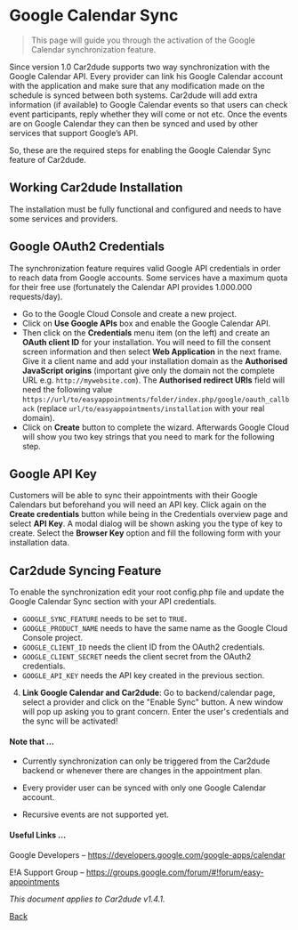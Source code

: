 # Google Calendar Sync

> This page will guide you through the activation of the Google Calendar synchronization feature.

Since version 1.0 Car2dude supports two way synchronization with the Google Calendar API. Every provider can link his Google Calendar account with the application and make sure that any modification made on the schedule is synced between both systems. Car2dude will add extra information (if available) to Google Calendar events so that users can check event participants, reply whether they will come or not etc. Once the events are on Google Calendar they can then be synced and used by other services that support Google’s API. 

So, these are the required steps for enabling the Google Calendar Sync feature of Car2dude.

## Working Car2dude Installation

The installation must be fully functional and configured and needs to have some services and providers.

## Google OAuth2 Credentials

The synchronization feature requires valid Google API credentials in order to reach data from Google accounts. Some services have a maximum quota for their free use (fortunately the Calendar API provides 1.000.000 requests/day).

- Go to the Google Cloud Console and create a new project.
- Click on **Use Google APIs** box and enable the Google Calendar API.
- Then click on the **Credentials** menu item (on the left) and create an **OAuth client ID** for your installation. You will need to fill the consent screen information and then select **Web Application** in the next frame. Give it a client name and add your installation domain as the **Authorised JavaScript origins** (important give only the domain not the complete URL e.g. `http://mywebsite.com`). The **Authorised redirect URIs** field will need the following value `https://url/to/easyappointments/folder/index.php/google/oauth_callback` (replace `url/to/easyappointments/installation` with your real domain).
- Click on **Create** button to complete the wizard. Afterwards Google Cloud will show you two key strings that you need to mark for the following step.

## Google API Key

Customers will be able to sync their appointments with their Google Calendars but beforehand you will need an API key. Click again on the **Create credentials** button while being in the Credentials overview page and select **API Key**. A modal dialog will be shown asking you the type of key to create. Select the **Browser Key** option and fill the following form with your installation data.

## Car2dude Syncing Feature

To enable the synchronization edit your root config.php file and update the Google Calendar Sync section with your API credentials.

  - `GOOGLE_SYNC_FEATURE` needs to be set to `TRUE`.
  - `GOOGLE_PRODUCT_NAME` needs to have the same name as the Google Cloud Console project. 
  - `GOOGLE_CLIENT_ID` needs the client ID from the OAuth2 credentials.
  - `GOOGLE_CLIENT_SECRET` needs the client secret from the OAuth2 credentials.
  - `GOOGLE_API_KEY` needs the API key created in the previous section.
  
4. **Link Google Calendar and Car2dude**: Go to backend/calendar page, select a provider and click on the "Enable Sync" button. A new window will pop up asking you to grant concern. Enter the user's credentials and the sync will be activated!

#### Note that ...

* Currently synchronization can only be triggered from the Car2dude backend or whenever there are changes in the appointment plan.

* Every provider user can be synced with only one Google Calendar account.

* Recursive events are not supported yet.

#### Useful Links ...

Google Developers – https://developers.google.com/google-apps/calendar

E!A Support Group – https://groups.google.com/forum/#!forum/easy-appointments

*This document applies to Car2dude v1.4.1.*

[Back](readme.md)
